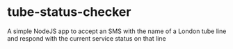 # tube-status-checker
A simple NodeJS app to accept an SMS with the name of a London tube line and respond with the current service status on that line
